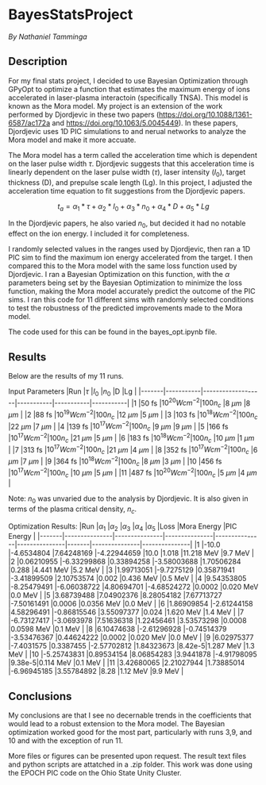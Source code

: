 # BayesStatsProject
*By Nathaniel Tamminga*

## Description
For my final stats project, I decided to use Bayesian Optimization through GPyOpt to optimize a function that estimates the maximum energy of ions accelerated in laser-plasma interactoin (specifically TNSA). This model is known as the Mora model. My project is an extension of the work performed by Djordjevic in these two papers (https://doi.org/10.1088/1361-6587/ac172a and https://doi.org/10.1063/5.0045449). In these papers, Djordjevic uses 1D PIC simulations to and nerual networks to analyze the Mora model and make it more accuate.

The Mora model has a term called the acceleration time which is dependent on the laser pulse width $\tau$. Djordjevic suggests that this acceleration time is linearly dependent on the laser pulse width ($\tau$), laser intensity ($I_0$), target thickness (D), and prepulse scale length (Lg). In this project, I adjusted the acceleration time equation to fit suggestions from the Djordjevic papers.

$$ t_a = \alpha_1*\tau + \alpha_2*I_0 + \alpha_3*n_0 + \alpha_4*D + \alpha_5*Lg $$

In the Djordjevic papers, he also varied $n_0$, but decided it had no notable effect on the ion energy. I included it for completeness. 

I randomly selected values in the ranges used by Djordjevic, then ran a 1D PIC sim to find the maximum ion energy accelerated from the target. I then compared this to the Mora model with the same loss function used by Djordjevic. I ran a Bayesian Optimization on this function, with the $\alpha$ parameters being set by the Bayesian Optimization to minimize the loss function, making the Mora model accurately predict the outcome of the PIC sims. I ran this code for 11 different sims with randomly selected conditions to test the robustness of the predicted improvements made to the Mora model.

The code used for this can be found in the bayes_opt.ipynb file.

## Results
Below are the results of my 11 runs.

Input Parameters
|Run    |$\tau$     |$I_0$              |$n_0$      |D          |Lg         |
|-------|-----------|-------------------|-----------|-----------|-----------|
|1      |50 fs      |$10^{20} W cm^{-2}$|$100 n_c$  |8 $\mu m$  |8 $\mu m$  |
|2      |88 fs      |$10^{19} W cm^{-2}$|$100 n_c$  |12 $\mu m$ |5 $\mu m$  |
|3      |103 fs     |$10^{18} W cm^{-2}$|$100 n_c$  |22 $\mu m$ |7 $\mu m$  |
|4      |139 fs     |$10^{17} W cm^{-2}$|$100 n_c$  |9 $\mu m$  |9 $\mu m$  |
|5      |166 fs     |$10^{17} W cm^{-2}$|$100 n_c$  |21 $\mu m$ |5 $\mu m$  |
|6      |183 fs     |$10^{18} W cm^{-2}$|$100 n_c$  |10 $\mu m$ |1 $\mu m$  |
|7      |313 fs     |$10^{17} W cm^{-2}$|$100 n_c$  |21 $\mu m$ |4 $\mu m$  |
|8      |352 fs     |$10^{17} W cm^{-2}$|$100 n_c$  |6 $\mu m$  |7 $\mu m$  |
|9      |364 fs     |$10^{18} W cm^{-2}$|$100 n_c$  |8 $\mu m$  |3 $\mu m$  |
|10     |456 fs     |$10^{17} W cm^{-2}$|$100 n_c$  |10 $\mu m$ |5 $\mu m$  |
|11     |487 fs     |$10^{20} W cm^{-2}$|$100 n_c$  |5 $\mu m$  |4 $\mu m$  |

Note: $n_0$ was unvaried due to the analysis by Djordjevic. It is also given in terms of the plasma critical density, $n_c$.

Optimization Results:
|Run    |$\alpha_1$     |$\alpha_2$     |$\alpha_3$     |$\alpha_4$     |$\alpha_5$     |Loss   |Mora Energy    |PIC Energy     |
|-------|---------------|---------------|---------------|---------------|---------------|-------|---------------|---------------|
|1      |-10.0          |-4.6534804     |7.64248169     |-4.22944659    |10.0           |1.018  |11.218 MeV     |9.7 MeV        |
|2      |0.06210955     |-6.33299868    |0.33894258     |-3.58003688    |1.70506284     |0.288  |4.441 MeV      |5.2 MeV        |
|3      |1.99713051     |-9.7275129     |0.35871941     |-3.41899509    |2.10753574     |0.002  |0.436 MeV      |0.5 MeV        |
|4      |9.54353805     |-8.25479491    |-6.06038722    |4.80694701     |-4.68524272    |0.0002 |0.020 MeV      |0.0 MeV        |
|5      |3.68739488     |7.04902376     |8.28054182     |7.67713727     |-7.50161491    |0.0006 |0.0356 MeV     |0.0 MeV        |
|6      |1.86909854     |-2.61244158    |4.58296491     |-0.86815546    |3.55097377     |0.024  |1.620 MeV      |1.4 MeV        |
|7      |-6.73127417    |-3.0693978     |7.51636318     |1.22456461     |3.53573298     |0.0008 |0.0598 MeV     |0.1 MeV        |
|8      |6.10474638     |-2.61296928    |-0.74514379    |-3.53476367    |0.44624222     |0.0002 |0.020 MeV      |0.0 MeV        |
|9      |6.02975377     |-7.4031575     |0.3387455      |-2.57702812    |1.84323673     |8.42e-5|1.287 MeV      |1.3 MeV        |
|10     |-5.25743831    |0.89534154     |8.06854283     |3.9441878      |-4.91798095    |9.38e-5|0.114 MeV      |0.1 MeV        |
|11     |3.42680065     |2.21027944     |1.73885014     |-6.96945185    |3.55784892     |8.28   |1.12 MeV       |9.9 MeV        |

## Conclusions
My conclusions are that I see no decernable trends in the coefficients that would lead to a robust extension to the Mora model. The Bayesian optimization worked good for the most part, particularly with runs 3,9, and 10 and with the exception of run 11.

More files or figures can be presented upon request. The result text files and python scripts are attatched in a .zip folder. This work was done using the EPOCH PIC code on the Ohio State Unity Cluster.